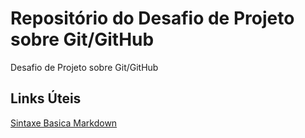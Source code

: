# Repositório do Desafio de Projeto sobre Git/GitHub
Desafio de Projeto sobre Git/GitHub

## Links Úteis
[Sintaxe Basica Markdown](https://www.markdownguide.org/basic-syntax/)
